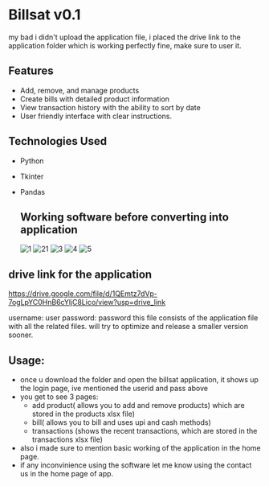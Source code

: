 # Billsat v0.1
my bad i didn't upload the application file, i placed the drive link to the application folder which is working perfectly fine, make sure to user it.

## Features

- Add, remove, and manage products
- Create bills with detailed product information
- View transaction history with the ability to sort by date
- User friendly interface with clear instructions.
  
## Technologies Used

- Python
- Tkinter
- Pandas

  ## Working software before converting into application
  ![1](https://github.com/satyayannam/billsat/assets/71513870/46f35ded-a264-4cee-9901-edbba43f08a7)
  ![21](https://github.com/satyayannam/billsat/assets/71513870/86026d43-aa25-4577-8847-6cc79459bf16)
  ![3](https://github.com/satyayannam/billsat/assets/71513870/79a9f6b3-df61-4333-a166-f5d9429ad776)
  ![4](https://github.com/satyayannam/billsat/assets/71513870/91c95314-e209-4ca0-ab84-36806d0c51db)
  ![5](https://github.com/satyayannam/billsat/assets/71513870/ceb282ba-88bc-4680-8eb6-e2e3c0c7476b)

## drive link for the application

https://drive.google.com/file/d/1QEmtz7dVp-7ogLpYC0HnB6cYljC8Lico/view?usp=drive_link

username: user
password: password
this file consists of the application file with all the related files. will try to optimize and release a smaller version sooner.

## Usage: 
- once u download the folder and open the billsat application, it shows up the login page, ive mentioned the userid and pass above
- you get to see 3 pages:
  - add product( allows you to add and remove products) which are stored in the products xlsx file)
  - bill( allows you to bill and uses upi and cash methods)
  - transactions (shows the recent transactions, which are stored in the transactions xlsx file)
- also i made sure to mention basic working of the application in the home page.
- if any inconvinience using the software let me know using the contact us in the home page of app.

